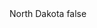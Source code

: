 <?xml version="1.0" encoding="UTF-8"?>
<CustomMetadata xmlns="http://soap.sforce.com/2006/04/metadata">
    <label>North Dakota</label>
    <protected>false</protected>
</CustomMetadata>
